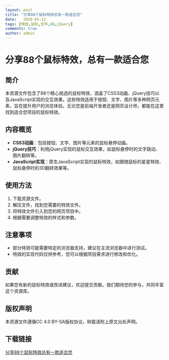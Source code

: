 ```yaml
---
layout: post
title: "分享88个鼠标特效总有一款适合您"
date:   2020-05-12
tags: [特效,鼠标,文件,88,jQuery]
comments: true
author: admin
---
```

# 分享88个鼠标特效，总有一款适合您

## 简介
本资源文件包含了88个精心挑选的鼠标特效，涵盖了CSS3动画、jQuery技巧以及JavaScript实现的交互效果。这些特效适用于按钮、文字、图片等多种网页元素，旨在提升用户的浏览体验。无论您是前端开发者还是网页设计师，都能在这里找到适合您项目的鼠标特效。

## 内容概览
- **CSS3动画**：包括按钮、文字、图片等元素的鼠标悬停动画。
- **jQuery技巧**：利用jQuery实现的鼠标交互效果，如鼠标悬停时的文字跳动、图片翻转等。
- **JavaScript实现**：原生JavaScript实现的鼠标特效，如跟随鼠标的星星特效、鼠标悬停时的3D翻转效果等。

## 使用方法
1. 下载资源文件。
2. 解压文件，找到您需要的特效文件。
3. 将特效文件引入到您的网页项目中。
4. 根据需要调整特效的样式和参数。

## 注意事项
- 部分特效可能需要特定的浏览器支持，建议在主流浏览器中进行测试。
- 特效的实现代码仅供参考，您可以根据项目需求进行修改和优化。

## 贡献
如果您有新的鼠标特效或改进建议，欢迎提交贡献。我们期待您的参与，共同丰富这个资源库。

## 版权声明
本资源文件遵循CC 4.0 BY-SA版权协议，转载请附上原文出处声明。

## 下载链接

[分享88个鼠标特效总有一款适合您](https://pan.quark.cn/s/fa37200ba5d7)